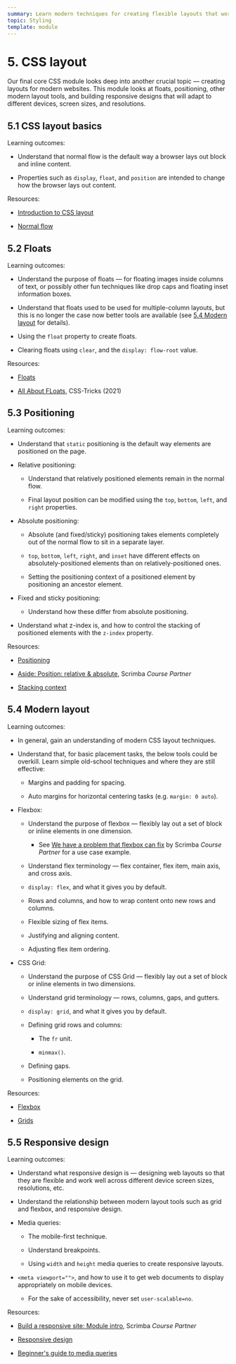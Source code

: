 ```yaml
---
summary: Learn modern techniques for creating flexible layouts that work on a wide variety of devices.
topic: Styling
template: module
---
```


# 5. CSS layout

Our final core CSS module looks deep into another crucial topic — creating layouts for modern websites. This module looks at floats, positioning, other modern layout tools, and building responsive designs that will adapt to different devices, screen sizes, and resolutions.

## 5.1 CSS layout basics

Learning outcomes:

- Understand that normal flow is the default way a browser lays out block and inline content.

- Properties such as `display`, `float`, and `position` are intended to change how the browser lays out content.

Resources:

- [Introduction to CSS layout](https://developer.mozilla.org/docs/Learn/CSS/CSS_layout/Introduction)

- [Normal flow](https://developer.mozilla.org/en-US/docs/Learn/CSS/CSS_layout/Normal_Flow)

## 5.2 Floats

Learning outcomes:

- Understand the purpose of floats — for floating images inside columns of text, or possibly other fun techniques like drop caps and floating inset information boxes.

- Understand that floats used to be used for multiple-column layouts, but this is no longer the case now better tools are available (see [5.4 Modern layout](#5.4_modern_layout) for details).

- Using the `float` property to create floats.

- Clearing floats using `clear`, and the `display: flow-root` value.

Resources:

- [Floats](https://developer.mozilla.org/docs/Learn/CSS/CSS_layout/Floats)

- [All About FLoats](https://css-tricks.com/all-about-floats/), CSS-Tricks (2021)

## 5.3 Positioning

Learning outcomes:

- Understand that `static` positioning is the default way elements are positioned on the page.

- Relative positioning:

  - Understand that relatively positioned elements remain in the normal flow.

  - Final layout position can be modified using the `top`, `bottom`, `left`, and `right` properties.

- Absolute positioning:

  - Absolute (and fixed/sticky) positioning takes elements completely out of the normal flow to sit in a separate layer.

  - `top`, `bottom`, `left`, `right`, and `inset` have different effects on absolutely-positioned elements than on relatively-positioned ones.

  - Setting the positioning context of a positioned element by positioning an ancestor element.

<scrim-inline url="https://v2.scrimba.com/the-frontend-developer-career-path-c0j/~0d5" scrimtitle="Relative and Absolute Position"></scrim-inline>

- Fixed and sticky positioning:

  - Understand how these differ from absolute positioning.

- Understand what z-index is, and how to control the stacking of positioned elements with the `z-index` property.

Resources:

- [Positioning](https://developer.mozilla.org/docs/Learn/CSS/CSS_layout/Positioning)

- [Aside: Position: relative & absolute](https://v2.scrimba.com/the-frontend-developer-career-path-c0j/~0d5?via=mdn), Scrimba _Course Partner_

- [Stacking context](https://developer.mozilla.org/docs/Web/CSS/CSS_positioned_layout/Understanding_z-index/Stacking_context)

## 5.4 Modern layout

Learning outcomes:

- In general, gain an understanding of modern CSS layout techniques.

- Understand that, for basic placement tasks, the below tools could be overkill. Learn simple old-school techniques and where they are still effective:

  - Margins and padding for spacing.

  - Auto margins for horizontal centering tasks (e.g. `margin: 0 auto`).

- Flexbox:

  - Understand the purpose of flexbox — flexibly lay out a set of block or inline elements in one dimension.

    - See [We have a problem that flexbox can fix](https://v2.scrimba.com/the-frontend-developer-career-path-c0j/~039?via=mdn) by Scrimba _Course Partner_ for a use case example.

  - Understand flex terminology — flex container, flex item, main axis, and cross axis.

  - `display: flex`, and what it gives you by default.

  - Rows and columns, and how to wrap content onto new rows and columns.

  - Flexible sizing of flex items.

  - Justifying and aligning content.

  - Adjusting flex item ordering.

<scrim-inline url="https://v2.scrimba.com/the-frontend-developer-career-path-c0j/~039" scrimtitle="Flexbox Demonstration"></scrim-inline>

- CSS Grid:

  - Understand the purpose of CSS Grid — flexibly lay out a set of block or inline elements in two dimensions.

  - Understand grid terminology — rows, columns, gaps, and gutters.

  - `display: grid`, and what it gives you by default.

  - Defining grid rows and columns:

    - The `fr` unit.

    - `minmax()`.

  - Defining gaps.

  - Positioning elements on the grid.

Resources:

- [Flexbox](https://developer.mozilla.org/docs/Learn/CSS/CSS_layout/Flexbox)

- [Grids](https://developer.mozilla.org/docs/Learn/CSS/CSS_layout/Grids)

## 5.5 Responsive design

Learning outcomes:

- Understand what responsive design is — designing web layouts so that they are flexible and work well across different device screen sizes, resolutions, etc.

- Understand the relationship between modern layout tools such as grid and flexbox, and responsive design.

- Media queries:

  - The mobile-first technique.

  - Understand breakpoints.

  - Using `width` and `height` media queries to create responsive layouts.

- `<meta viewport="">`, and how to use it to get web documents to display appropriately on mobile devices.

  - For the sake of accessibility, never set `user-scalable=no`.

Resources:

- [Build a responsive site: Module intro](https://v2.scrimba.com/the-frontend-developer-career-path-c0j/~0ij?via=mdn), Scrimba _Course Partner_

- [Responsive design](https://developer.mozilla.org/docs/Learn/CSS/CSS_layout/Responsive_Design)

- [Beginner's guide to media queries](https://developer.mozilla.org/docs/Learn/CSS/CSS_layout/Media_queries)

<scrim-inline url="https://v2.scrimba.com/the-frontend-developer-career-path-c0j/~0ij" scrimtitle="Responsive Design Intro"></scrim-inline>
